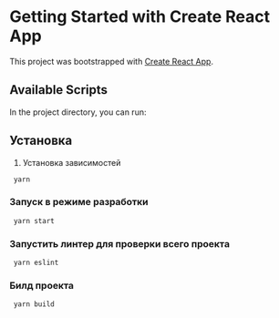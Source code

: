 # Getting Started with Create React App

This project was bootstrapped with [Create React App](https://github.com/facebook/create-react-app).

## Available Scripts

In the project directory, you can run:

## Установка

1. Установка зависимостей
```
 yarn
```

### Запуск в режиме разработки

```
 yarn start
```

### Запустить линтер для проверки всего проекта

```
 yarn eslint
```

### Билд проекта

```
 yarn build
```
